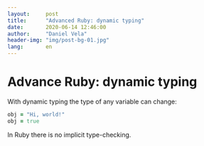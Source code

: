 ```yaml
---
layout:     post
title:      "Advanced Ruby: dynamic typing"
date:       2020-06-14 12:46:00
author:     "Daniel Vela"
header-img: "img/post-bg-01.jpg"
lang:       en
---
```


# Advance Ruby: dynamic typing

With dynamic typing the type of any variable can change:

```ruby
obj = "Hi, world!"
obj = true
```

In Ruby there is no implicit type-checking.

